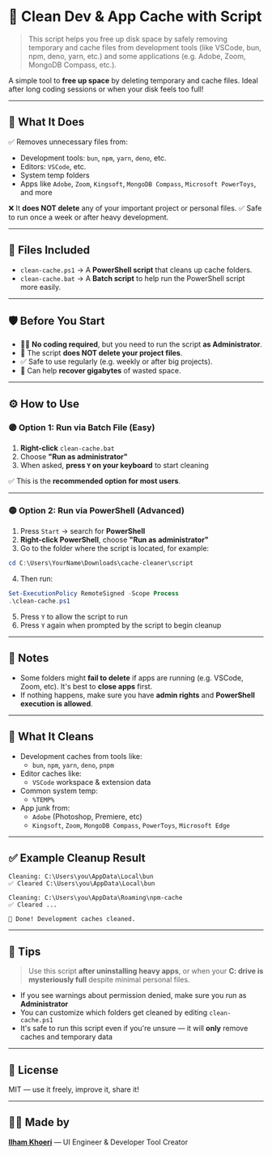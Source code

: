 # 🧹 Clean Dev & App Cache with Script

> This script helps you free up disk space by safely removing temporary and cache files from development tools (like VSCode, bun, npm, deno, yarn, etc.) and some applications (e.g. Adobe, Zoom, MongoDB Compass, etc.).

A simple tool to **free up space** by deleting temporary and cache files.
Ideal after long coding sessions or when your disk feels too full!

---

## 📌 What It Does

✅ Removes unnecessary files from:

- Development tools: `bun`, `npm`, `yarn`, `deno`, etc.
- Editors: `VSCode`, etc.
- System temp folders
- Apps like `Adobe`, `Zoom`, `Kingsoft`, `MongoDB Compass`, `Microsoft PowerToys`, and more

❌ It **does NOT delete** any of your important project or personal files.
✅ Safe to run once a week or after heavy development.

---

## 📂 Files Included

- `clean-cache.ps1` → A **PowerShell script** that cleans up cache folders.
- `clean-cache.bat` → A **Batch script** to help run the PowerShell script more easily.

---

## 🛡️ Before You Start

- 🧑‍💻 **No coding required**, but you need to run the script **as Administrator**.
- 🚫 The script **does NOT delete your project files**.
- ✅ Safe to use regularly (e.g. weekly or after big projects).
- 🧼 Can help **recover gigabytes** of wasted space.

---

## ⚙️ How to Use

### 🟣 Option 1: Run via Batch File (Easy)

1. **Right-click** `clean-cache.bat`
2. Choose **"Run as administrator"**
3. When asked, **press `Y` on your keyboard** to start cleaning

✅ This is the **recommended option for most users**.

---

### 🟡 Option 2: Run via PowerShell (Advanced)

1. Press `Start` → search for **PowerShell**
2. **Right-click PowerShell**, choose **"Run as administrator"**
3. Go to the folder where the script is located, for example:

```powershell
cd C:\Users\YourName\Downloads\cache-cleaner\script
````

4. Then run:

```powershell
Set-ExecutionPolicy RemoteSigned -Scope Process
.\clean-cache.ps1
```

5. Press `Y` to allow the script to run
6. Press `Y` again when prompted by the script to begin cleanup

---

## 📝 Notes

- Some folders might **fail to delete** if apps are running (e.g. VSCode, Zoom, etc). It's best to **close apps** first.
- If nothing happens, make sure you have **admin rights** and **PowerShell execution is allowed**.

---

## 🧹 What It Cleans

- Development caches from tools like:
  - `bun`, `npm`, `yarn`, `deno`, `pnpm`
- Editor caches like:
  - `VSCode` workspace & extension data
- Common system temp:
  - `%TEMP%`
- App junk from:
  - `Adobe` (Photoshop, Premiere, etc)
  - `Kingsoft`, `Zoom`, `MongoDB Compass`, `PowerToys`, `Microsoft Edge`

---

## ✅ Example Cleanup Result

```plaintext
Cleaning: C:\Users\you\AppData\Local\bun
✅ Cleared C:\Users\you\AppData\Local\bun

Cleaning: C:\Users\you\AppData\Roaming\npm-cache
✅ Cleared ...

🧹 Done! Development caches cleaned.
```

---

## 🧠 Tips

> Use this script **after uninstalling heavy apps**, or when your **C: drive is mysteriously full** despite minimal personal files.

- If you see warnings about permission denied, make sure you run as **Administrator**
- You can customize which folders get cleaned by editing `clean-cache.ps1`
- It's safe to run this script even if you're unsure — it will **only** remove caches and temporary data

---

## 📄 License

MIT — use it freely, improve it, share it!

---

## 🧑‍💻 Made by

**[Ilham Khoeri](https://github.com/ilkhoeri)** — UI Engineer & Developer Tool Creator
